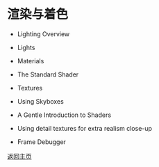 # 渲染与着色

- Lighting Overview

- Lights

- Materials

- The Standard Shader

- Textures

- Using Skyboxes

- A Gentle Introduction to Shaders

- Using detail textures for extra realism close-up

- Frame Debugger

[返回主页](/README.md)

